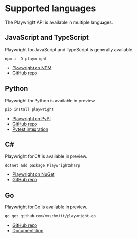 # Supported languages

The Playwright API is available in multiple languages.

<!-- GEN:toc -->
<!-- GEN:stop -->

## JavaScript and TypeScript

Playwright for JavaScript and TypeScript is generally available.

```
npm i -D playwright
```

* [Playwright on NPM](https://www.npmjs.com/package/playwright)
* [GitHub repo](https://github.com/microsoft/playwright)

## Python

Playwright for Python is available in preview.

```
pip install playwright
```

* [Playwright on PyPI](https://pypi.org/project/playwright/)
* [GitHub repo](https://github.com/microsoft/playwright-python)
* [Pytest integration](https://github.com/microsoft/playwright-pytest)

## C#

Playwright for C# is available in preview.

```
dotnet add package PlaywrightSharp
```

* [Playwright on NuGet](https://www.nuget.org/packages/PlaywrightSharp/)
* [GitHub repo](https://github.com/microsoft/playwright-sharp)

## Go

Playwright for Go is available in preview.

```
go get github.com/mxschmitt/playwright-go
```

* [GitHub repo](https://github.com/mxschmitt/playwright-go)
* [Documentation](https://pkg.go.dev/github.com/mxschmitt/playwright-go?tab=doc)
